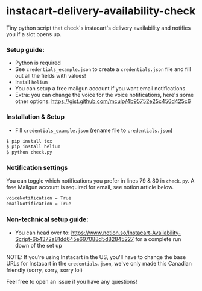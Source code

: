 # instacart-delivery-availability-check
Tiny python script that check's instacart's delivery availability and notifies you if a slot opens up.

### Setup guide:
- Python is required
- See `credentials_example.json` to create a `credentials.json` file and fill out all the fields with values!
- Install `helium`
- You can setup a free mailgun account if you want email notifications
- Extra: you can change the voice for the voice notifications, here's some other options: https://gist.github.com/mculp/4b95752e25c456d425c6

### Installation & Setup

- Fill `credentials_example.json` (rename file to `credentials.json`)

```sh
$ pip install tox
$ pip install helium
$ python check.py
```

### Notification settings

You can toggle which notifications you prefer in lines 79 & 80 in `check.py`. A free Mailgun account is required for email, see notion article below.

```sh
voiceNotification = True
emailNotification = True
```

### Non-technical setup guide: 
- You can head over to: https://www.notion.so/Instacart-Availability-Script-6b4372a81dd645e697088d5d82845227 for a complete run down of the set up 

NOTE: 
If you're using Instacart in the US, you'll have to change the base URLs for Instacart in the `credentials.json`, we've only made this Canadian friendly (sorry, sorry, sorry lol)

Feel free to open an issue if you have any questions!
